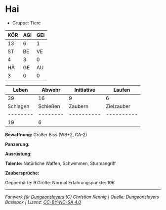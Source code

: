 # Hai  
- Gruppe: Tiere  

| KÖR | AGI | GEI |  
| --- | --- | --- |  
| 13  | 6   | 1   |
| ST  | BE  | VE  |  
| 4   | 3   | 0   |
| HÄ  | GE  | AU  |  
| 3   | 0   | 0   |


| Leben    | Abwehr   | Initiative | Laufen     |
| -------- | -------- | ---------- | ---------- |
| 39       | 16       | 9          | 6          |
| Schlagen | Schießen | Zaubern    | Zielzauber |
| -------- | -------- | ---------- | ---------- |
| 19       | 6        |            |            |

**Bewaffnung:**
Großer Biss (WB+2, GA-2)

**Panzerung:**


**Ausrüstung:**


**Talente:**
Natürliche Waffen, Schwimmen, Sturmangriff

**Zaubersprüche:**


Gegnerhärte: 9
Größe: Normal
Erfahrungspunkte: 106



___
*Fanwerk für [Dungeonslayers](https://www.dungeonslayers.net/) (C) Christian Kennig | Quelle: Dungeonslayers Basisbox | Lizenz: [CC-BY-NC-SA 4.0](https://creativecommons.org/licenses/by-nc-sa/4.0/deed.de)*